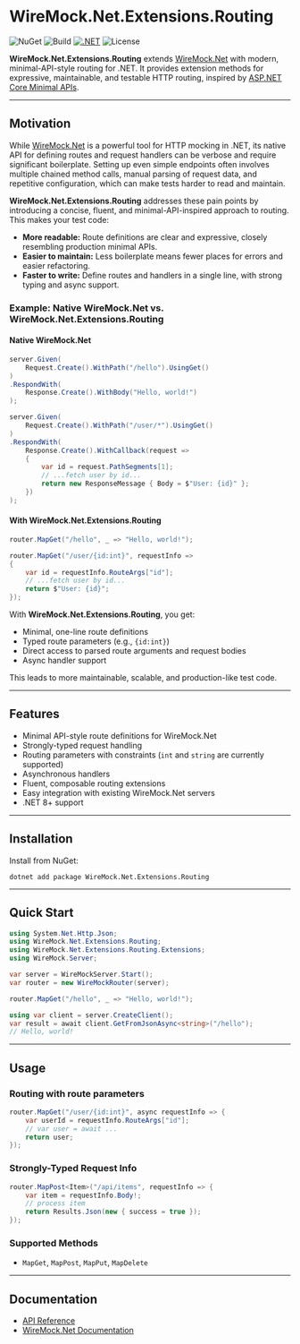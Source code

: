 # WireMock.Net.Extensions.Routing

![NuGet](https://img.shields.io/nuget/v/GennadyGS.WireMock.Net.Extensions.Routing?style=flat-square)
![Build](https://img.shields.io/github/actions/workflow/status/GennadyGS/WireMock.Net.Extensions.Routing/build.yml?branch=master&style=flat-square)
[![.NET](https://img.shields.io/badge/.NET-8.0%2B-blue.svg)](https://dotnet.microsoft.com/)
![License](https://img.shields.io/github/license/GennadyGS/WireMock.Net.Extensions.Routing?style=flat-square)

**WireMock.Net.Extensions.Routing** extends [WireMock.Net](https://github.com/wiremock/wiremock) with modern, minimal-API-style routing for .NET. It provides extension methods for expressive, maintainable, and testable HTTP routing, inspired by [ASP.NET Core Minimal APIs](https://learn.microsoft.com/en-us/aspnet/core/fundamentals/minimal-apis?view=aspnetcore-9.0).

---

## Motivation

While [WireMock.Net](https://github.com/WireMock-Net/WireMock.Net) is a powerful tool for HTTP mocking in .NET, its native API for defining routes and request handlers can be verbose and require significant boilerplate. Setting up even simple endpoints often involves multiple chained method calls, manual parsing of request data, and repetitive configuration, which can make tests harder to read and maintain.

**WireMock.Net.Extensions.Routing** addresses these pain points by introducing a concise, fluent, and minimal-API-inspired approach to routing. This makes your test code:

- **More readable:** Route definitions are clear and expressive, closely resembling production minimal APIs.
- **Easier to maintain:** Less boilerplate means fewer places for errors and easier refactoring.
- **Faster to write:** Define routes and handlers in a single line, with strong typing and async support.

### Example: Native WireMock.Net vs. WireMock.Net.Extensions.Routing

#### Native WireMock.Net

```csharp
server.Given(
    Request.Create().WithPath("/hello").UsingGet()
)
.RespondWith(
    Response.Create().WithBody("Hello, world!")
);

server.Given(
    Request.Create().WithPath("/user/*").UsingGet()
)
.RespondWith(
    Response.Create().WithCallback(request =>
    {
        var id = request.PathSegments[1];
        // ...fetch user by id...
        return new ResponseMessage { Body = $"User: {id}" };
    })
);
```

#### With WireMock.Net.Extensions.Routing

```csharp
router.MapGet("/hello", _ => "Hello, world!");

router.MapGet("/user/{id:int}", requestInfo =>
{
    var id = requestInfo.RouteArgs["id"];
    // ...fetch user by id...
    return $"User: {id}";
});
```

With **WireMock.Net.Extensions.Routing**, you get:

- Minimal, one-line route definitions
- Typed route parameters (e.g., `{id:int}`)
- Direct access to parsed route arguments and request bodies
- Async handler support

This leads to more maintainable, scalable, and production-like test code.

---

## Features

- Minimal API-style route definitions for WireMock.Net
- Strongly-typed request handling
- Routing parameters with constraints (`int` and `string` are currently supported)
- Asynchronous handlers
- Fluent, composable routing extensions
- Easy integration with existing WireMock.Net servers
- .NET 8+ support

---

## Installation

Install from NuGet:

```shell
dotnet add package WireMock.Net.Extensions.Routing
```

---

## Quick Start

```csharp
using System.Net.Http.Json;
using WireMock.Net.Extensions.Routing;
using WireMock.Net.Extensions.Routing.Extensions;
using WireMock.Server;

var server = WireMockServer.Start();
var router = new WireMockRouter(server);

router.MapGet("/hello", _ => "Hello, world!");

using var client = server.CreateClient();
var result = await client.GetFromJsonAsync<string>("/hello");
// Hello, world!
```

---

## Usage

### Routing with route parameters

```csharp
router.MapGet("/user/{id:int}", async requestInfo => {
    var userId = requestInfo.RouteArgs["id"];
    // var user = await ...
    return user;
});
```

### Strongly-Typed Request Info

```csharp
router.MapPost<Item>("/api/items", requestInfo => {
    var item = requestInfo.Body!;
    // process item
    return Results.Json(new { success = true });
});
```

### Supported Methods

- `MapGet`, `MapPost`, `MapPut`, `MapDelete`
---

## Documentation

- [API Reference](./src/WireMock.Net.Extensions.Routing/)
- [WireMock.Net Documentation](https://github.com/WireMock-Net/WireMock.Net)
